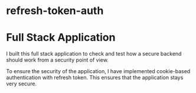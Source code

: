 # refresh-token-auth

# Full Stack Application

I built this full stack application to check and test how a secure backend should work from a security point of view.

To ensure the security of the application, I have implemented cookie-based authentication with refresh token. This ensures that the application stays very secure.

